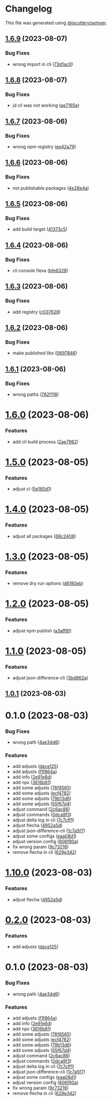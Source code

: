 # Changelog

This file was generated using [@jscutlery/semver](https://github.com/jscutlery/semver).

## [1.6.9](https://github.com/lukascivil/json-difference/compare/json-difference-cli-1.6.8...json-difference-cli-1.6.9) (2023-08-07)


### Bug Fixes

* wrong import in cli ([73d1ac0](https://github.com/lukascivil/json-difference/commit/73d1ac04f2511437ea00501b7f3c4f50588edd8c))



## [1.6.8](https://github.com/lukascivil/json-difference/compare/json-difference-cli-1.6.7...json-difference-cli-1.6.8) (2023-08-07)

### Bug Fixes

- jd cli was not working ([ae7165e](https://github.com/lukascivil/json-difference/commit/ae7165eec4297966d33b5ae89015b083e9dc0812))

## [1.6.7](https://github.com/lukascivil/json-difference/compare/json-difference-cli-1.6.6...json-difference-cli-1.6.7) (2023-08-06)

### Bug Fixes

- wrong npm registry ([ee42a79](https://github.com/lukascivil/json-difference/commit/ee42a79076a34d23fed2acc7ac6e84dbaa20cc74))

## [1.6.6](https://github.com/lukascivil/json-difference/compare/json-difference-cli-1.6.5...json-difference-cli-1.6.6) (2023-08-06)

### Bug Fixes

- not publishable packages ([4e28e4a](https://github.com/lukascivil/json-difference/commit/4e28e4a3376af5506a6ad83fb4e6e0262b983a4b))

## [1.6.5](https://github.com/lukascivil/json-difference/compare/json-difference-cli-1.6.4...json-difference-cli-1.6.5) (2023-08-06)

### Bug Fixes

- add build target ([41373c5](https://github.com/lukascivil/json-difference/commit/41373c5688addd59e8df5c637aecbb826cd9f649))

## [1.6.4](https://github.com/lukascivil/json-difference/compare/json-difference-cli-1.6.3...json-difference-cli-1.6.4) (2023-08-06)

### Bug Fixes

- cli console flexa ([bfe6328](https://github.com/lukascivil/json-difference/commit/bfe6328d23c04a72468991361cf79b67121c659a))

## [1.6.3](https://github.com/lukascivil/json-difference/compare/json-difference-cli-1.6.2...json-difference-cli-1.6.3) (2023-08-06)

### Bug Fixes

- add registry ([c037628](https://github.com/lukascivil/json-difference/commit/c037628b609f1e81295d43bb6f2011e085bc2bb3))

## [1.6.2](https://github.com/lukascivil/json-difference/compare/json-difference-cli-1.6.1...json-difference-cli-1.6.2) (2023-08-06)

### Bug Fixes

- make published libs ([0697846](https://github.com/lukascivil/json-difference/commit/0697846e984283400f952f008b13746e9b94abb8))

## [1.6.1](https://github.com/lukascivil/json-difference/compare/json-difference-cli-1.6.0...json-difference-cli-1.6.1) (2023-08-06)

### Bug Fixes

- wrong paths ([782f118](https://github.com/lukascivil/json-difference/commit/782f118173484e8a8184e48d09ef47fbcbe13274))

# [1.6.0](https://github.com/lukascivil/json-difference/compare/json-difference-cli-1.5.0...json-difference-cli-1.6.0) (2023-08-06)

### Features

- add cli build process ([2ae7982](https://github.com/lukascivil/json-difference/commit/2ae7982d1fea2acb7566a2f00d8e3f9823e1d000))

# [1.5.0](https://github.com/lukascivil/json-difference/compare/json-difference-cli-1.4.0...json-difference-cli-1.5.0) (2023-08-05)

### Features

- adjust ci ([5e160d1](https://github.com/lukascivil/json-difference/commit/5e160d12c91150e652d6039a1e95164d244a5cd1))

# [1.4.0](https://github.com/lukascivil/json-difference/compare/json-difference-cli-1.3.0...json-difference-cli-1.4.0) (2023-08-05)

### Features

- adjust all packages ([68c2408](https://github.com/lukascivil/json-difference/commit/68c2408195690214e371cca76eaa0c48030d9928))

# [1.3.0](https://github.com/lukascivil/json-difference/compare/json-difference-cli-1.2.0...json-difference-cli-1.3.0) (2023-08-05)

### Features

- remove dry run options ([d6180eb](https://github.com/lukascivil/json-difference/commit/d6180eb7d728f9e806874cf9e750c2bbb0e5d2f8))

# [1.2.0](https://github.com/lukascivil/json-difference/compare/json-difference-cli-1.1.0...json-difference-cli-1.2.0) (2023-08-05)

### Features

- adjust npm publish ([a3aff8f](https://github.com/lukascivil/json-difference/commit/a3aff8f881b8bb0d7bfc07b0884e67677ae2e485))

# [1.1.0](https://github.com/lukascivil/json-difference/compare/json-difference-cli-1.0.1...json-difference-cli-1.1.0) (2023-08-05)

### Features

- adjust json-difference-cli ([3bd862a](https://github.com/lukascivil/json-difference/commit/3bd862ae3c59f7af80f6c35315da3ef94be0c0a3))

## [1.0.1](https://github.com/lukascivil/json-difference/compare/json-difference-cli-1.0.0...json-difference-cli-1.0.1) (2023-08-03)

# 0.1.0 (2023-08-03)

### Bug Fixes

- wrong path ([4ae34d6](https://github.com/lukascivil/json-difference/commit/4ae34d6a8435d759823982dae8a1fccda23161ab))

### Features

- add adjusts ([dace125](https://github.com/lukascivil/json-difference/commit/dace125e8b0865aaeae1d524924984a9d7be1d56))
- add adjusts ([f1f864a](https://github.com/lukascivil/json-difference/commit/f1f864aa5f303c90717adf6b3882c402d3239df0))
- add info ([2e91e8d](https://github.com/lukascivil/json-difference/commit/2e91e8d76f929da6bc402c0686fc197dbe048d44))
- add npx ([3616b81](https://github.com/lukascivil/json-difference/commit/3616b8172b4114faf3d72278356eaa259269e169))
- add some adjusts ([76f8565](https://github.com/lukascivil/json-difference/commit/76f85659ee870bcf06ad67069fb09bb555ddeeb2))
- add some adjusts ([ecf4782](https://github.com/lukascivil/json-difference/commit/ecf4782ab0abc1db87ee69e0250bc3762f036e83))
- add some adjusts ([79b13d6](https://github.com/lukascivil/json-difference/commit/79b13d656b982b5528516f80df254a8ab6a8068d))
- add some adjusts ([55f67d4](https://github.com/lukascivil/json-difference/commit/55f67d4b25b1a13761ea45e2a8c461ca96f19a9e))
- adjust command ([2c6ac86](https://github.com/lukascivil/json-difference/commit/2c6ac86f885317baed858ab4c3d18772aa4a2384))
- adjust commands ([0dca9f3](https://github.com/lukascivil/json-difference/commit/0dca9f3315a15fc993a4a968ccf96256161b9955))
- adjust delta log in cli ([7c7cff1](https://github.com/lukascivil/json-difference/commit/7c7cff108b1934d298345ae761558dcd1d9cbc26))
- adjust flecha ([4952a5d](https://github.com/lukascivil/json-difference/commit/4952a5de8c9594368b3bd9a068127d3b6628fe2f))
- adjust json-difference-cli ([1c7a5f7](https://github.com/lukascivil/json-difference/commit/1c7a5f75d6b90806ec5bcf68d1b8d55675031f24))
- adjust some configs ([eaa08d1](https://github.com/lukascivil/json-difference/commit/eaa08d12560f5a51f53e3b8d7e70946bfd3faa00))
- adjust version config ([806f90a](https://github.com/lukascivil/json-difference/commit/806f90a8053b2120878386c0daf68796a380bad5))
- fix wrong param ([9c73216](https://github.com/lukascivil/json-difference/commit/9c73216d5f416561f50bfac5fbb50d320246f870))
- remove flecha in cli ([629e342](https://github.com/lukascivil/json-difference/commit/629e34277687094306c75d421604271fc5a2b909))

# [1.10.0](https://github.com/lukascivil/json-difference/compare/json-difference-cli-1.9.1...json-difference-cli-1.10.0) (2023-08-03)

### Features

- adjust flecha ([4952a5d](https://github.com/lukascivil/json-difference/commit/4952a5de8c9594368b3bd9a068127d3b6628fe2f))

# [0.2.0](https://github.com/lukascivil/json-difference/compare/json-difference-cli-0.1.0...json-difference-cli-0.2.0) (2023-08-03)

### Features

- add adjusts ([dace125](https://github.com/lukascivil/json-difference/commit/dace125e8b0865aaeae1d524924984a9d7be1d56))

# 0.1.0 (2023-08-03)

### Bug Fixes

- wrong path ([4ae34d6](https://github.com/lukascivil/json-difference/commit/4ae34d6a8435d759823982dae8a1fccda23161ab))

### Features

- add adjusts ([f1f864a](https://github.com/lukascivil/json-difference/commit/f1f864aa5f303c90717adf6b3882c402d3239df0))
- add info ([2e91e8d](https://github.com/lukascivil/json-difference/commit/2e91e8d76f929da6bc402c0686fc197dbe048d44))
- add npx ([3616b81](https://github.com/lukascivil/json-difference/commit/3616b8172b4114faf3d72278356eaa259269e169))
- add some adjusts ([76f8565](https://github.com/lukascivil/json-difference/commit/76f85659ee870bcf06ad67069fb09bb555ddeeb2))
- add some adjusts ([ecf4782](https://github.com/lukascivil/json-difference/commit/ecf4782ab0abc1db87ee69e0250bc3762f036e83))
- add some adjusts ([79b13d6](https://github.com/lukascivil/json-difference/commit/79b13d656b982b5528516f80df254a8ab6a8068d))
- add some adjusts ([55f67d4](https://github.com/lukascivil/json-difference/commit/55f67d4b25b1a13761ea45e2a8c461ca96f19a9e))
- adjust command ([2c6ac86](https://github.com/lukascivil/json-difference/commit/2c6ac86f885317baed858ab4c3d18772aa4a2384))
- adjust commands ([0dca9f3](https://github.com/lukascivil/json-difference/commit/0dca9f3315a15fc993a4a968ccf96256161b9955))
- adjust delta log in cli ([7c7cff1](https://github.com/lukascivil/json-difference/commit/7c7cff108b1934d298345ae761558dcd1d9cbc26))
- adjust json-difference-cli ([1c7a5f7](https://github.com/lukascivil/json-difference/commit/1c7a5f75d6b90806ec5bcf68d1b8d55675031f24))
- adjust some configs ([eaa08d1](https://github.com/lukascivil/json-difference/commit/eaa08d12560f5a51f53e3b8d7e70946bfd3faa00))
- adjust version config ([806f90a](https://github.com/lukascivil/json-difference/commit/806f90a8053b2120878386c0daf68796a380bad5))
- fix wrong param ([9c73216](https://github.com/lukascivil/json-difference/commit/9c73216d5f416561f50bfac5fbb50d320246f870))
- remove flecha in cli ([629e342](https://github.com/lukascivil/json-difference/commit/629e34277687094306c75d421604271fc5a2b909))
